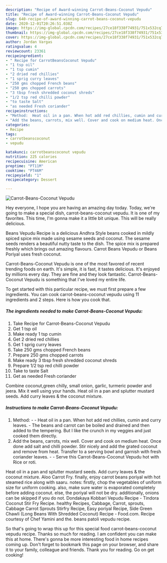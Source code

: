 ```yaml
---
description: "Recipe of Award-winning Carrot-Beans-Coconut Vepudu"
title: "Recipe of Award-winning Carrot-Beans-Coconut Vepudu"
slug: 640-recipe-of-award-winning-carrot-beans-coconut-vepudu
date: 2020-12-01T20:26:51.038Z
image: https://img-global.cpcdn.com/recipes/27ce18f338f74931/751x532cq70/carrot-beans-coconut-vepudu-recipe-main-photo.jpg
thumbnail: https://img-global.cpcdn.com/recipes/27ce18f338f74931/751x532cq70/carrot-beans-coconut-vepudu-recipe-main-photo.jpg
cover: https://img-global.cpcdn.com/recipes/27ce18f338f74931/751x532cq70/carrot-beans-coconut-vepudu-recipe-main-photo.jpg
author: Jordan Vargas
ratingvalue: 4
reviewcount: 23361
recipeingredient:
- " Recipe for CarrotBeansCoconut Vepudu"
- "1 tsp oil"
- "1 tsp cumin"
- "2 dried red chillies"
- "1 sprig curry leaves"
- "250 gms chopped French beans"
- "250 gms chopped carrots"
- "3 tbsp fresh shredded coconut shreds"
- "1/2 tsp red chilli powder"
- "to taste Salt"
- "as needed Fresh coriander"
recipeinstructions:
- "Method:  Heat oil in a pan. When hot add red chillies, cumin and curry leaves. The beans and carrot can be boiled and drained and then added to the tempering. But I like the crunch in my veggies and just cooked them directly."
- "Add the beans, carrots, mix well. Cover and cook on medium heat. Once done add salt and chilli powder. Stir nicely and add the grated coconut and remove from heat. Transfer to a serving bowl and garnish with fresh coriander leaves.  Serve this Carrot-Beans-Coconut Vepudu hot with Rice or roti."
categories:
- Recipe
tags:
- carrotbeanscoconut
- vepudu

katakunci: carrotbeanscoconut vepudu 
nutrition: 225 calories
recipecuisine: American
preptime: "PT11M"
cooktime: "PT46M"
recipeyield: "1"
recipecategory: Dessert

---
```



![Carrot-Beans-Coconut Vepudu](https://img-global.cpcdn.com/recipes/27ce18f338f74931/751x532cq70/carrot-beans-coconut-vepudu-recipe-main-photo.jpg)

Hey everyone, I hope you are having an amazing day today. Today, we're going to make a special dish, carrot-beans-coconut vepudu. It is one of my favorites. This time, I'm gonna make it a little bit unique. This will be really delicious.

Beans Vepudu Recipe is a delicious Andhra Style beans cooked in mildly spiced spice mix made using sesame seeds and coconut. The sesame seeds renders a beautiful nutty taste to the dish. The spice mix is prepared freshly which brings out amazing flavours. Carrot Beans Vepudu or Beans Poriyal uses fresh coconut.

Carrot-Beans-Coconut Vepudu is one of the most favored of recent trending foods on earth. It's simple, it is fast, it tastes delicious. It's enjoyed by millions every day. They are fine and they look fantastic. Carrot-Beans-Coconut Vepudu is something that I've loved my entire life.


To get started with this particular recipe, we must first prepare a few ingredients. You can cook carrot-beans-coconut vepudu using 11 ingredients and 2 steps. Here is how you cook that.

<!--inarticleads1-->

##### The ingredients needed to make Carrot-Beans-Coconut Vepudu:

1. Take  Recipe for Carrot-Beans-Coconut Vepudu
1. Get 1 tsp oil
1. Make ready 1 tsp cumin
1. Get 2 dried red chillies
1. Get 1 sprig curry leaves
1. Take 250 gms chopped French beans
1. Prepare 250 gms chopped carrots
1. Make ready 3 tbsp fresh shredded coconut shreds
1. Prepare 1/2 tsp red chilli powder
1. Take to taste Salt
1. Get as needed Fresh coriander


Combine coconut,green chilly, small onion, garlic, turmeric powder and jeera. Mix it well using your hands. Heat oil in a pan and splutter mustard seeds. Add curry leaves &amp; the coconut mixture. 

<!--inarticleads2-->

##### Instructions to make Carrot-Beans-Coconut Vepudu:

1. Method: -  - Heat oil in a pan. When hot add red chillies, cumin and curry leaves. - The beans and carrot can be boiled and drained and then added to the tempering. But I like the crunch in my veggies and just cooked them directly.
1. Add the beans, carrots, mix well. Cover and cook on medium heat. Once done add salt and chilli powder. Stir nicely and add the grated coconut and remove from heat. Transfer to a serving bowl and garnish with fresh coriander leaves. -  - Serve this Carrot-Beans-Coconut Vepudu hot with Rice or roti.


Heat oil in a pan and splutter mustard seeds. Add curry leaves &amp; the coconut mixture. Aloo Carrot Fry. finally, enjoy carrot beans poriyal with hot steamed rice along with saaru. notes: firstly, chop the vegetables of uniform size for uniform cooking. also, make sure water is evaporated completely before adding coconut. else, the poriyal will not be dry. additionally, onions can be skipped if you do not. Dondakaya Kobbari Vepudu Recipe - Tindora Coconut Stir Fry Recipe. healthy Recipes, Cabbage, Carrot, sprouts, Cabbage Carrot Sprouts Stirfry Recipe, Easy poriyal Recipe, Side Green Chawli (Long Beans With Shredded Coconut) Recipe - Food.com. Recipe courtesy of Chef Yamini and the. beans patoli vepudu recipe. 

So that's going to wrap this up for this special food carrot-beans-coconut vepudu recipe. Thanks so much for reading. I am confident you can make this at home. There's gonna be more interesting food in home recipes coming up. Don't forget to bookmark this page on your browser, and share it to your family, colleague and friends. Thank you for reading. Go on get cooking!
